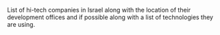 List of hi-tech companies in Israel along with the location of their development offices
and if possible along with a list of technologies they are using.

